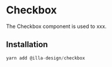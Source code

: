 # Checkbox

The Checkbox component is used to xxx.

## Installation

```jsx
yarn add @illa-design/checkbox
```
